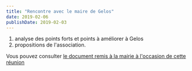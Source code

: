 ```yaml
---
title: "Rencontre avec le maire de Gelos"
date: 2019-02-06
publishDate: 2019-02-03
---
```


1. analyse des points forts et points à améliorer à Gelos
2. propositions de l'association.

Vous pouvez consulter [le document remis à la mairie à l'occasion de cette 
réunion](/blog/2019/proposition-velo-pour-gelos/proposition-velo-gelos.pdf)